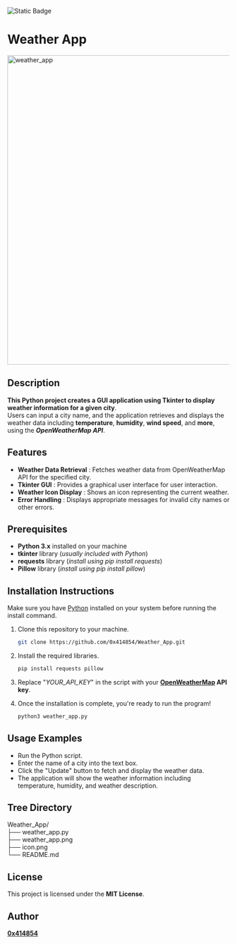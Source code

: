 ![Static Badge](https://img.shields.io/badge/python-%233776ab?logo=python&logoColor=white)

# Weather App

<img width="700" alt="weather_app" src="https://github.com/user-attachments/assets/28b7e0b3-fb8c-4bc9-86d5-16c17af3d7ff">

## **Description**
**This Python project creates a GUI application using Tkinter to display weather information for a given city**.
<br>Users can input a city name, and the application retrieves and displays the weather data including **temperature**, **humidity**, **wind speed**, and **more**, using the ***OpenWeatherMap API***.


## **Features**
- **Weather Data Retrieval** : Fetches weather data from OpenWeatherMap API for the specified city.
- **Tkinter GUI** : Provides a graphical user interface for user interaction.
- **Weather Icon Display** : Shows an icon representing the current weather.
- **Error Handling** : Displays appropriate messages for invalid city names or other errors.

## **Prerequisites**
- **Python 3.x** installed on your machine
- **tkinter** library (*usually included with Python*)
- **requests** library (*install using pip install requests*)
- **Pillow** library (*install using pip install pillow*)

## **Installation Instructions**
Make sure you have [Python](https://www.python.org/downloads/) installed on your system before running the install command.

1. Clone this repository to your machine.
   
   ```bash
   git clone https://github.com/0x414854/Weather_App.git

2. Install the required libraries.

   ```bash
   pip install requests pillow

3. Replace "*YOUR_API_KEY*" in the script with your **[OpenWeatherMap](https://openweathermap.org/appid) API key**.

4. Once the installation is complete, you're ready to run the program!
   
   ```bash
   python3 weather_app.py

## **Usage Examples**
- Run the Python script.
- Enter the name of a city into the text box.
- Click the "Update" button to fetch and display the weather data.
- The application will show the weather information including temperature, humidity, and weather description.

## Tree Directory

Weather_App/
<br>├── weather_app.py
<br>├── weather_app.png
<br>├── icon.png
<br>└── README.md

## **License**
This project is licensed under the **MIT License**.

## **Author**
[**0x414854**](https://github.com/0x414854)
